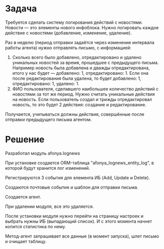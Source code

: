 # Задача
Требуется сделать систему логирования действий с новостями. Новости — это элементы нового инфоблока. Нужно логировать каждое действие с новостями (добавление, изменение, удаление).

Раз в неделю (период отправки задаётся через изменение интервала работы агента) нужно отправлять письмо, с информацией:
1. Сколько всего было добавлено, отредактировано и удалено уникальных новостей за время, прошедшее с предыдущего письма. Например новость была добавлена и дважды отредактирована, итого у нас будет — добавлено: 1, отредактировано: 1. Если она после редактирования была удалена, то будет добавлено: 1, отредактировано: 1, удалено: 1.
2. ФИО пользователя, сделавшего наибольшее количество действий с новостями за тот же период. Нужно считать уникальные действия на новость. Если пользователь создал и трижды отредактировал новость, то это будет 2 действия: создание и редактирование.

Получается, учитываться должны действия, совершённые после отправки предыдущего письма агентом.

# Решение
Разработал модуль afonya.lognews

При установке создается ORM-таблица "afonya_lognews_entity_log", в которой будут хранится лог изменений.

Регистрируются 3 события для элемента ИБ (Add, Update и Delete).

Создаются почтовые событие и шаблон для отправки письма.

Создается агент.

При удалении модуля, все это удаляется.

После установки модуля нужно перейти на страницу настроек и выбрать нужны ИБ (выпадающий список).
И с этого момента начнет копится статистика по нему.

Метод-агент запрашивает все данные (в момент запуска), шлет письмо и очищает таблицу.